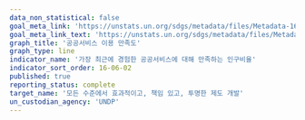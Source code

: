 ```yaml
---
data_non_statistical: false
goal_meta_link: 'https://unstats.un.org/sdgs/metadata/files/Metadata-16-06-02.pdf'
goal_meta_link_text: 'https://unstats.un.org/sdgs/metadata/files/Metadata-16-06-02.pdf'
graph_title: '공공서비스 이용 만족도'
graph_type: line
indicator_name: '가장 최근에 경험한 공공서비스에 대해 만족하는 인구비율'
indicator_sort_order: 16-06-02
published: true
reporting_status: complete
target_name: '모든 수준에서 효과적이고, 책임 있고, 투명한 제도 개발'
un_custodian_agency: 'UNDP'
---
```

